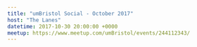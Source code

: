 ```yaml
---
title: "umBristol Social - October 2017"
host: "The Lanes"
datetime: 2017-10-30 20:00:00 +0000
meetup: https://www.meetup.com/umBristol/events/244112343/
---
```

